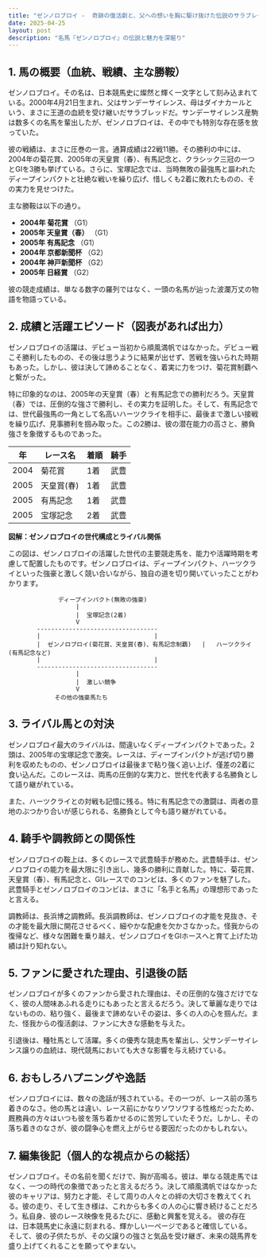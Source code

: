 ```yaml
---
title: "ゼンノロブロイ -  奇跡の復活劇と、父への想いを胸に駆け抜けた伝説のサラブレッド"
date: 2025-04-25
layout: post
description: "名馬『ゼンノロブロイ』の伝説と魅力を深堀り"
---
```


## 1. 馬の概要（血統、戦績、主な勝鞍）

ゼンノロブロイ。その名は、日本競馬史に燦然と輝く一文字として刻み込まれている。2000年4月21日生まれ、父はサンデーサイレンス、母はダイナカールという、まさに王道の血統を受け継いだサラブレッドだ。サンデーサイレンス産駒は数多くの名馬を輩出したが、ゼンノロブロイは、その中でも特別な存在感を放っていた。

彼の戦績は、まさに圧巻の一言。通算成績は22戦11勝。その勝利の中には、2004年の菊花賞、2005年の天皇賞（春）、有馬記念と、クラシック三冠の一つとGIを3勝も挙げている。さらに、宝塚記念では、当時無敗の最強馬と謳われたディープインパクトと壮絶な戦いを繰り広げ、惜しくも2着に敗れたものの、その実力を見せつけた。

主な勝鞍は以下の通り。

* **2004年 菊花賞**  （G1）
* **2005年 天皇賞（春）** （G1）
* **2005年 有馬記念** （G1）
* **2004年 京都新聞杯** （G2）
* **2004年 神戸新聞杯** （G2）
* **2005年 日経賞** （G2）


彼の競走成績は、単なる数字の羅列ではなく、一頭の名馬が辿った波瀾万丈の物語を物語っている。


## 2. 成績と活躍エピソード（図表があれば出力）

ゼンノロブロイの活躍は、デビュー当初から順風満帆ではなかった。デビュー戦こそ勝利したものの、その後は思うように結果が出せず、苦戦を強いられた時期もあった。しかし、彼は決して諦めることなく、着実に力をつけ、菊花賞制覇へと繋がった。

特に印象的なのは、2005年の天皇賞（春）と有馬記念での勝利だろう。天皇賞（春）では、圧倒的な強さで勝利し、その実力を証明した。そして、有馬記念では、世代最強馬の一角として名高いハーツクライを相手に、最後まで激しい接戦を繰り広げ、見事勝利を掴み取った。この2勝は、彼の潜在能力の高さと、勝負強さを象徴するものであった。

| 年 | レース名 | 着順 | 騎手 |
|---|---|---|---|
| 2004 | 菊花賞 | 1着 | 武豊 |
| 2005 | 天皇賞(春) | 1着 | 武豊 |
| 2005 | 有馬記念 | 1着 | 武豊 |
| 2005 | 宝塚記念 | 2着 | 武豊 |


**図解：ゼンノロブロイの世代構成とライバル関係**

この図は、ゼンノロブロイの活躍した世代の主要競走馬を、能力や活躍時期を考慮して配置したものです。ゼンノロブロイは、ディープインパクト、ハーツクライといった強豪と激しく競い合いながら、独自の道を切り開いていったことがわかります。


```
              ディープインパクト(無敗の強豪)
                   |
                   |  宝塚記念(2着)
                   V
        ----------------------------------
        |                                |
        |  ゼンノロブロイ(菊花賞、天皇賞(春)、有馬記念制覇)   |   ハーツクライ(有馬記念など)
        |                                |
        ----------------------------------
                   |
                   |  激しい競争
                   V
             その他の強豪馬たち
```


## 3. ライバル馬との対決

ゼンノロブロイ最大のライバルは、間違いなくディープインパクトであった。2頭は、2005年の宝塚記念で激突。レースは、ディープインパクトが逃げ切り勝利を収めたものの、ゼンノロブロイは最後まで粘り強く追い上げ、僅差の2着に食い込んだ。このレースは、両馬の圧倒的な実力と、世代を代表する名勝負として語り継がれている。

また、ハーツクライとの対戦も記憶に残る。特に有馬記念での激闘は、両者の意地のぶつかり合いが感じられる、名勝負として今も語り継がれている。


## 4. 騎手や調教師との関係性

ゼンノロブロイの鞍上は、多くのレースで武豊騎手が務めた。武豊騎手は、ゼンノロブロイの能力を最大限に引き出し、幾多の勝利に貢献した。特に、菊花賞、天皇賞（春）、有馬記念と、GIレースでのコンビは、多くのファンを魅了した。武豊騎手とゼンノロブロイのコンビは、まさに「名手と名馬」の理想形であったと言える。

調教師は、長浜博之調教師。長浜調教師は、ゼンノロブロイの才能を見抜き、その才能を最大限に開花させるべく、細やかな配慮を欠かさなかった。怪我からの復帰など、様々な困難を乗り越え、ゼンノロブロイをGIホースへと育て上げた功績は計り知れない。


## 5. ファンに愛された理由、引退後の話

ゼンノロブロイが多くのファンから愛された理由は、その圧倒的な強さだけでなく、彼の人間味あふれる走りにもあったと言えるだろう。決して華麗な走りではないものの、粘り強く、最後まで諦めないその姿は、多くの人の心を掴んだ。また、怪我からの復活劇は、ファンに大きな感動を与えた。

引退後は、種牡馬として活躍。多くの優秀な競走馬を輩出し、父サンデーサイレンス譲りの血統は、現代競馬においても大きな影響を与え続けている。


## 6. おもしろハプニングや逸話

ゼンノロブロイには、数々の逸話が残されている。その一つが、レース前の落ち着きのなさ。他の馬とは違い、レース前にかなりソワソワする性格だったため、厩務員の方々はいつも彼を落ち着かせるのに苦労していたそうだ。しかし、その落ち着きのなさが、彼の闘争心を燃え上がらせる要因だったのかもしれない。


## 7. 編集後記（個人的な視点からの総括）

ゼンノロブロイ。その名前を聞くだけで、胸が高鳴る。彼は、単なる競走馬ではなく、一つの時代の象徴であったと言えるだろう。決して順風満帆ではなかった彼のキャリアは、努力と才能、そして周りの人々との絆の大切さを教えてくれる。彼の走り、そして生き様は、これからも多くの人の心に響き続けることだろう。私自身、彼のレース映像を見るたびに、感動と興奮を覚える。  彼の存在は、日本競馬史に永遠に刻まれる、輝かしい一ページであると確信している。  そして、彼の子供たちが、その父譲りの強さと気品を受け継ぎ、未来の競馬界を盛り上げてくれることを願ってやまない。
